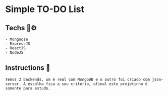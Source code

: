 # Simple TO-DO List 

## Techs 🧪⚙
    - Mongoose
    - ExpressJS
    - ReactJS
    - NodeJS

## Instructions 📖
    Temos 2 backends, um é real com MongoDB e o outro foi criado com json-server. A escolha fica a seu criterio, afinal este projetinho é somente para estudo.

